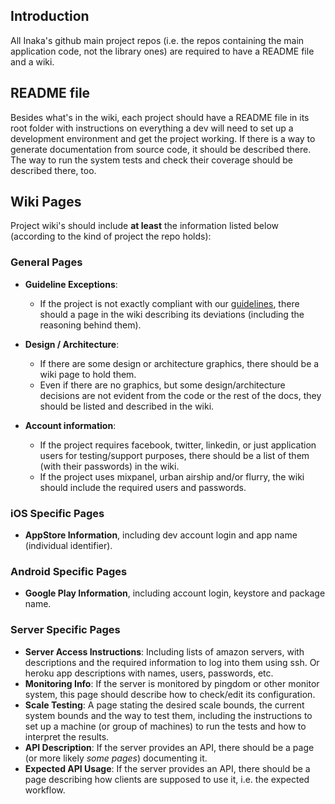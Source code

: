 ## Introduction
All Inaka's github main project repos (i.e. the repos containing the main
application code, not the library ones) are required to have a README file and a wiki.

## README file
Besides what's in the wiki, each project should have a README file in its root
folder with instructions on everything a dev will need to set up a development
environment and get the project working. If there is a way to generate
documentation from source code, it should be described there. The way to run the system tests and check their coverage should be described there, too.

## Wiki Pages
Project wiki's should include **at least** the information listed below
(according to the kind of project the repo holds):

### General Pages
* **Guideline Exceptions**:
  - If the project is not exactly compliant with our [guidelines](README.md),
    there should a page in the wiki describing its deviations (including the
    reasoning behind them).

* **Design / Architecture**:
  - If there are some design or architecture graphics, there should be a wiki page to hold them.
  - Even if there are no graphics, but some design/architecture decisions are
    not evident from the code or the rest of the docs, they should be listed
    and described in the wiki.

* **Account information**:
  - If the project requires facebook, twitter, linkedin, or just application
    users for testing/support purposes, there should be a list of them (with
    their passwords) in the wiki.
  - If the project uses mixpanel, urban airship and/or flurry, the wiki should
    include the required users and passwords.


### iOS Specific Pages
* **AppStore Information**, including dev account login and app name (individual identifier).

### Android Specific Pages
* **Google Play Information**, including account login, keystore and package
  name.

### Server Specific Pages
* **Server Access Instructions**: Including lists of amazon servers, with
  descriptions and the required information to log into them using ssh.
  Or heroku app descriptions with names, users, passwords, etc.
* **Monitoring Info**: If the server is monitored by pingdom or other monitor
  system, this page should describe how to check/edit its configuration.
* **Scale Testing**: A page stating the desired scale bounds, the current system
  bounds and the way to test them, including the instructions to set up a
  machine (or group of machines) to run the tests and how to interpret the
  results.
* **API Description**: If the server provides an API, there should be a page
  (or more likely *some pages*) documenting it.
* **Expected API Usage**: If the server provides an API, there should be a page
  describing how clients are supposed to use it, i.e. the expected workflow.
